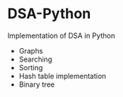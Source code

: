 # DSA-Python

Implementation of DSA in Python

* Graphs
* Searching
* Sorting
* Hash table implementation
* Binary tree

